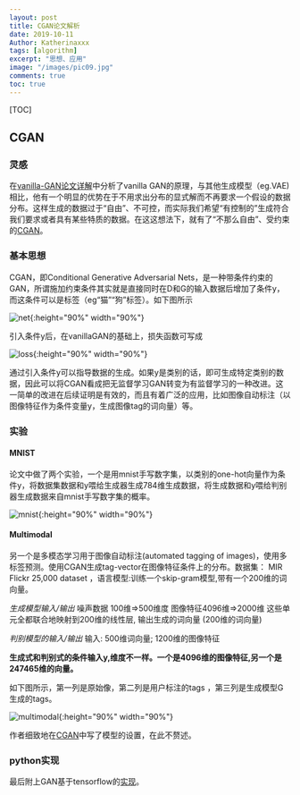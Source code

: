```yaml
---
layout: post
title: CGAN论文解析
date: 2019-10-11
Author: Katherinaxxx
tags: [algorithm]
excerpt: "思想、应用"
image: "/images/pic09.jpg"
comments: true
toc: true
---
```

<head>
    <script src="https://cdn.mathjax.org/mathjax/latest/MathJax.js?config=TeX-AMS-MML_HTMLorMML" type="text/javascript"></script>
    <script type="text/x-mathjax-config">
        MathJax.Hub.Config({
            tex2jax: {
            skipTags: ['script', 'noscript', 'style', 'textarea', 'pre'],
            inlineMath: [['$','$']]
            }
        });
    </script>
</head>

[TOC]

## CGAN

### 灵感

在[vanilla-GAN论文详解](https://katherinaxxx.github.io/blog/vanilla-GAN%E8%AE%BA%E6%96%87%E8%AF%A6%E8%A7%A3/)中分析了vanilla GAN的原理，与其他生成模型（eg.VAE)相比，他有一个明显的优势在于不用求出分布的显式解而不再要求一个假设的数据分布。这样生成的数据过于“自由”、不可控，而实际我们希望“有控制的”生成符合我们要求或者具有某些特质的数据。在这这想法下，就有了“不那么自由”、受约束的[CGAN](https://arxiv.org/pdf/1411.1784.pdf)。

### 基本思想

CGAN，即Conditional Generative Adversarial Nets，是一种带条件约束的GAN，所谓施加约束条件其实就是直接同时在D和G的输入数据后增加了条件y，而这条件可以是标签（eg“猫”“狗”标签）。如下图所示

![net](https://katherinaxxx.github.io/images/post/CGAN/net.jpg#width-full){:height="90%" width="90%"}

引入条件y后，在vanillaGAN的基础上，损失函数可写成

![loss](https://katherinaxxx.github.io/images/post/CGAN/loss.jpg#width-full){:height="90%" width="90%"}

通过引入条件y可以指导数据的生成。如果y是类别的话，即可生成特定类别的数据，因此可以将CGAN看成把无监督学习GAN转变为有监督学习的一种改进。这一简单的改进在后续证明是有效的，而且有着广泛的应用，比如图像自动标注（以图像特征作为条件变量y，生成图像tag的词向量）等。

### 实验

#### MNIST
论文中做了两个实验，一个是用mnist手写数字集，以类别的one-hot向量作为条件y，将数据集数据和y喂给生成器生成784维生成数据，将生成数据和y喂给判别器生成数据来自mnist手写数字集的概率。

![mnist](https://katherinaxxx.github.io/images/post/CGAN/mnist.jpg#width-full){:height="90%" width="90%"}


#### Multimodal

另一个是多模态学习用于图像自动标注(automated tagging of images)，使用多标签预测。使用CGAN生成tag-vector在图像特征条件上的分布。数据集： MIR Flickr 25,000 dataset ，语言模型:训练一个skip-gram模型,带有一个200维的词向量。

*生成模型输入/输出*
噪声数据 100维=>500维度
图像特征4096维=>2000维
这些单元全都联合地映射到200维的线性层,
输出生成的词向量 (200维的词向量)

*判别模型的输入/输出*
输入:
500维词向量;
1200维的图像特征

**生成式和判别式的条件输入y,维度不一样。一个是4096维的图像特征,另一个是247465维的向量。**

如下图所示，第一列是原始像，第二列是用户标注的tags ，第三列是生成模型G生成的tags。

![multimodal](https://katherinaxxx.github.io/images/post/CGAN/multimodal.jpg#width-full){:height="90%" width="90%"}

作者细致地在[CGAN](https://arxiv.org/pdf/1411.1784.pdf)中写了模型的设置，在此不赘述。


### python实现
最后附上GAN基于tensorflow的[实现](https://github.com/Katherinaxxx/MyML/blob/master/lib/generator/GAN.py '实现')。
